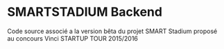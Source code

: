 # SMARTSTADIUM Backend
Code source associé a la version bêta du projet SMART Stadium proposé au concours Vinci STARTUP TOUR 2015/2016
